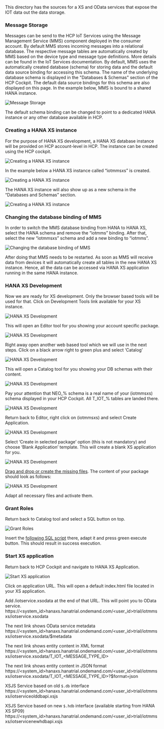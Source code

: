 This directory has the sources for a XS and OData services that expose the IOT data out the data storage.

### Message Storage

Messages can be send to the HCP IoT Services using the Message Management Service (MMS) component deployed in the consumer account. By default MMS stores incoming messages into a relational database. 
The respective message tables are automatically created by MMS based on the device type and message type definitions. More details can be found in the IoT Services documentation.
By default, MMS uses the automatically created database (schema) for storing data and the default data source binding for accessing this schema. 
The name of the underlying database schema is displayed in the "Databases & Schemas" section of the HCP Cockpit. The default data source bindings for this schema are also displayed on this page. 
In the example below, MMS is bound to a shared HANA instance.

![Message Storage](../../../../images/xs_odata_01.jpg?raw=true "Message Storage")

The default schema binding can be changed to point to a dedicated HANA instance or any other database available in HCP.

### Creating a HANA XS instance

For the purpose of HANA XS development, a HANA XS database instance will be provided on HCP account-level in HCP. The instance can be created using the HCP cockpit.

![Creating a HANA XS instance](../../../../images/xs_odata_02.jpg?raw=true "Creating a HANA XS instance")

In the example below a HANA XS instance called “iotmmsxs” is created.

![Creating a HANA XS instance](../../../../images/xs_odata_03.jpg?raw=true "Creating a HANA XS instance")

The HANA XS instance will also show up as a new schema in the “Databases and Schemas” section.

![Creating a HANA XS instance](../../../../images/xs_odata_04.jpg?raw=true "Creating a HANA XS instance")

### Changing the database binding of MMS

In order to switch the MMS database binding from HANA to HANA XS, select the HANA schema and remove the “iotmms” binding. After that, select the new “iotmmsxs” schema and 
add a new <DEFAULT> binding to “iotmms”.

![Changing the database binding of MMS](../../../../images/xs_odata_05.jpg?raw=true "Changing the database binding of MMS")

After doing that MMS needs to be restarted. As soon as MMS will receive data from devices it will automatically create all tables in the new HANA XS instance. 
Hence, all the data can be accessed via HANA XS application running in the same HANA instance.

### HANA XS Development

Now we are ready for XS development. Only the browser based tools will be used for that. Click on Development Tools link available for your XS instance.

![HANA XS Development](../../../../images/xs_odata_06.jpg?raw=true "HANA XS Development")

This will open an Editor tool for you showing your account specific package.

![HANA XS Development](../../../../images/xs_odata_07.jpg?raw=true "HANA XS Development")

Right away open another web based tool which we will use in the next steps. Click on a black arrow right to green plus and select ‘Catalog’

![HANA XS Development](../../../../images/xs_odata_08.jpg?raw=true "HANA XS Development")

This will open a Catalog tool for you showing your DB schemas with their content. 

![HANA XS Development](../../../../images/xs_odata_09.jpg?raw=true "HANA XS Development")

Pay your attention that NEO_% schema is a real name of your (iotmmsxs) schema displayed in your HCP Cockpit. All T_IOT_% tables are landed there.

![HANA XS Development](../../../../images/xs_odata_10.jpg?raw=true "HANA XS Development")

Return back to Editor, right click on (iotmmsxs) and select Create Application.

![HANA XS Development](../../../../images/xs_odata_11.jpg?raw=true "HANA XS Development")

Select ‘Create in selected package’ option (this is not mandatory) and choose ‘Blank Application’ template. This will create a blank XS application for you. 

![HANA XS Development](../../../../images/xs_odata_12.jpg?raw=true "HANA XS Development")

[Drag and drop or create the missing files](iotmmsxs). The content of your package should look as follows:

![HANA XS Development](../../../../images/xs_odata_13.jpg?raw=true "HANA XS Development")

Adapt all necessary files and activate them.

### Grant Roles

Return back to Catalog tool and select a SQL button on top.

![Grant Roles](../../../../images/xs_odata_14.jpg?raw=true "Grant Roles")

Insert the [following SQL script](sql/grant_role.sql) there, adapt it and press green execute button. This should result in success execution.

### Start XS application

Return back to HCP Cockpit and navigate to HANA XS Application. 

![Start XS application](../../../../images/xs_odata_15.jpg?raw=true "Start XS application")

Click on application URL. This will open a default index.html file located in your XS application.

Add /iotservice.xsodata at the end of that URL. This will point you to OData service.
https://&lt;system_id>hanaxs.hanatrial.ondemand.com/&lt;user_id&gt;trial/iotmmsxs/iotservice.xsodata

The next link shows OData service metadata
https://&lt;system_id&gt;hanaxs.hanatrial.ondemand.com/&lt;user_id&gt;trial/iotmmsxs/iotservice.xsodata/$metadata 

The next link shows entity content in XML format
https://&lt;system_id&gt;hanaxs.hanatrial.ondemand.com/&lt;user_id&gt;trial/iotmmsxs/iotservice.xsodata/T_IOT_&lt;MESSAGE_TYPE_ID&gt;

The next link shows entity content in JSON format
https://&lt;system_id&gt;hanaxs.hanatrial.ondemand.com/&lt;user_id&gt;trial/iotmmsxs/iotservice.xsodata/T_IOT_&lt;MESSAGE_TYPE_ID&gt;?$format=json

XSJS Service based on old ```$.db``` interface
https://&lt;system_id&gt;hanaxs.hanatrial.ondemand.com/&lt;user_id&gt;trial/iotmmsxs/iotserviceolddbapi.xsjs

XSJS Service based on new ```$.hdb``` interface (available starting from HANA XS SP09)
https://&lt;system_id&gt;hanaxs.hanatrial.ondemand.com/&lt;user_id&gt;trial/iotmmsxs/iotservicenewhdbapi.xsjs